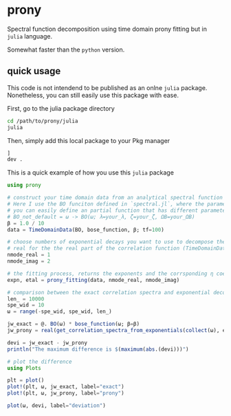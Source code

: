 # prony

Spectral function decomposition using time domain prony fitting but in `julia` language.

Somewhat faster than the `python` version.

## quick usage

This code is not intendend to be published as an onlne `julia` package. Nonetheless, you can still easily use this package with ease.

First, go to the julia package directory

```bash
cd /path/to/prony/julia
julia
```

Then, simply add this local package to your Pkg manager
```julia
]
dev .
```

This is a quick example of how you use this `julia` package
```julia
using prony

# construct your time domain data from an analytical spectral function
# Here I use the BO funciton defined in `spectral.jl`, where the parameters `λ`, `ζ`, and `ΩB` are default value
# you can easily define an partial function that has different parameter sets
# BO_not_default = ω -> BO(ω; λ=your_λ, ζ=your_ζ, ΩB=your_ΩB)
β = 1.0 / 10
data = TimeDomainData(BO, bose_function, β; tf=100)

# choose numbers of exponential decays you want to use to decompose the spectral function
# real for the the real part of the correlation function (TimeDomainData); imag for imaginary part of TimeDomainData.
nmode_real = 1
nmode_imag = 2

# the fitting process, returns the exponents and the corrsponding η coefficients
expn, etal = prony_fitting(data, nmode_real, nmode_imag)

# comparison between the exact correlation spectra and exponential decompsed one
len_ = 10000
spe_wid = 10
ω = range(-spe_wid, spe_wid, len_)

jw_exact = @. BO(ω) * bose_function(ω; β=β)
jw_prony = real(get_correlation_spectra_from_exponentials(collect(ω), expn, etal))

devi = jw_exact - jw_prony
println("The maximum difference is $(maximum(abs.(devi)))")

# plot the difference
using Plots

plt = plot()
plot!(plt, ω, jw_exact, label="exact")
plot!(plt, ω, jw_prony, label="prony")

plot(ω, devi, label="deviation")
```
